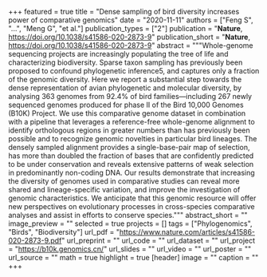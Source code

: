 +++
featured = true
title = "Dense sampling of bird diversity increases power of comparative genomics"
date = "2020-11-11"
authors = ["Feng S", "...", "Meng G", "et al."]
publication_types = ["2"]
publication = "**Nature**, https://doi.org/10.1038/s41586-020-2873-9"
publication_short = "**Nature**, https://doi.org/10.1038/s41586-020-2873-9"
abstract = """Whole-genome sequencing projects are increasingly populating the tree of life and characterizing biodiversity. Sparse taxon sampling has previously been proposed to confound phylogenetic inference5, and captures only a fraction of the genomic diversity. Here we report a substantial step towards the dense representation of avian phylogenetic and molecular diversity, by analysing 363 genomes from 92.4% of bird families—including 267 newly sequenced genomes produced for phase II of the Bird 10,000 Genomes (B10K) Project. We use this comparative genome dataset in combination with a pipeline that leverages a reference-free whole-genome alignment to identify orthologous regions in greater numbers than has previously been possible and to recognize genomic novelties in particular bird lineages. The densely sampled alignment provides a single-base-pair map of selection, has more than doubled the fraction of bases that are confidently predicted to be under conservation and reveals extensive patterns of weak selection in predominantly non-coding DNA. Our results demonstrate that increasing the diversity of genomes used in comparative studies can reveal more shared and lineage-specific variation, and improve the investigation of genomic characteristics. We anticipate that this genomic resource will offer new perspectives on evolutionary processes in cross-species comparative analyses and assist in efforts to conserve species."""
abstract_short = ""
image_preview = ""
selected = true
projects = []
tags = ["Phylogenomics", "Birds", "Biodiversity"]
url_pdf = "https://www.nature.com/articles/s41586-020-2873-9.pdf"
url_preprint = ""
url_code = ""
url_dataset = ""
url_project = "https://b10k.genomics.cn/"
url_slides = ""
url_video = ""
url_poster = ""
url_source = ""
math = true
highlight = true
[header]
image = ""
caption = ""
+++
